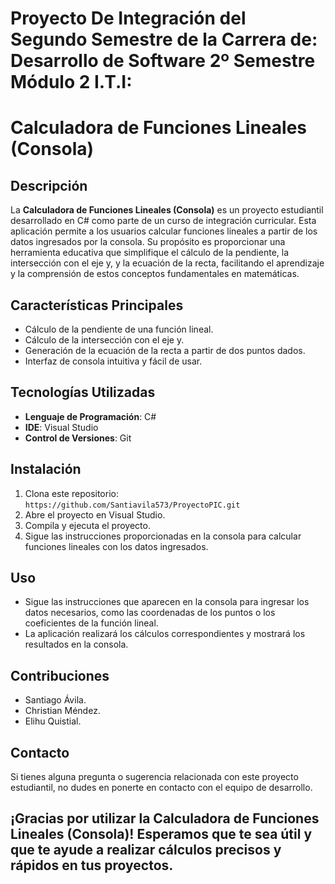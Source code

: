 # Proyecto De Integración del Segundo Semestre de la Carrera de: Desarrollo de Software 2º Semestre Módulo 2 I.T.I: 
# Calculadora de Funciones Lineales (Consola)


## Descripción
La **Calculadora de Funciones Lineales (Consola)** es un proyecto estudiantil desarrollado en C# como parte de un curso de integración curricular. Esta aplicación permite a los usuarios calcular funciones lineales a partir de los datos ingresados por la consola. Su propósito es proporcionar una herramienta educativa que simplifique el cálculo de la pendiente, la intersección con el eje y, y la ecuación de la recta, facilitando el aprendizaje y la comprensión de estos conceptos fundamentales en matemáticas.

## Características Principales
- Cálculo de la pendiente de una función lineal.
- Cálculo de la intersección con el eje y.
- Generación de la ecuación de la recta a partir de dos puntos dados.
- Interfaz de consola intuitiva y fácil de usar.

## Tecnologías Utilizadas
- **Lenguaje de Programación**: C#
- **IDE**: Visual Studio
- **Control de Versiones**: Git

## Instalación
1. Clona este repositorio: `https://github.com/Santiavila573/ProyectoPIC.git`
2. Abre el proyecto en Visual Studio.
3. Compila y ejecuta el proyecto.
4. Sigue las instrucciones proporcionadas en la consola para calcular funciones lineales con los datos ingresados.

## Uso
- Sigue las instrucciones que aparecen en la consola para ingresar los datos necesarios, como las coordenadas de los puntos o los coeficientes de la función lineal.
- La aplicación realizará los cálculos correspondientes y mostrará los resultados en la consola.
  
## Contribuciones
- Santiago Ávila.
- Christian Méndez.
- Elihu Quistial.
  

## Contacto
Si tienes alguna pregunta o sugerencia relacionada con este proyecto estudiantil, no dudes en ponerte en contacto con el equipo de desarrollo.

## ¡Gracias por utilizar la Calculadora de Funciones Lineales (Consola)! Esperamos que te sea útil y que te ayude a realizar cálculos precisos y rápidos en tus proyectos. 

